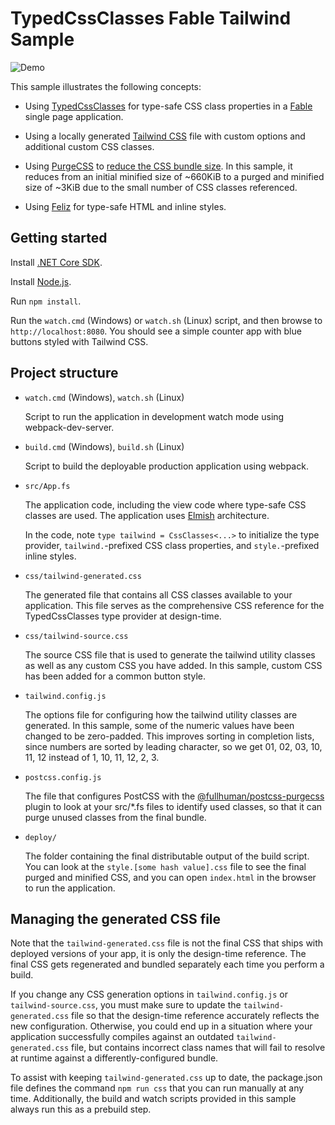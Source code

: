 # TypedCssClasses Fable Tailwind Sample

![Demo](demo.gif)

This sample illustrates the following concepts:

* Using [TypedCssClasses](https://github.com/zanaptak/TypedCssClasses) for type-safe CSS class properties in a [Fable](https://fable.io/) single page application.

* Using a locally generated [Tailwind CSS](https://tailwindcss.com/) file with custom options and additional custom CSS classes.

* Using [PurgeCSS](https://www.purgecss.com/) to [reduce the CSS bundle size](https://tailwindcss.com/docs/controlling-file-size). In this sample, it reduces from an initial minified size of ~660KiB to a purged and minified size of ~3KiB due to the small number of CSS classes referenced.

* Using [Feliz](https://github.com/Zaid-Ajaj/Feliz/) for type-safe HTML and inline styles.

## Getting started

Install [.NET Core SDK](https://dotnet.microsoft.com/download).

Install [Node.js](https://nodejs.org/).

Run `npm install`.

Run the `watch.cmd` (Windows) or `watch.sh` (Linux) script, and then browse to `http://localhost:8080`. You should see a simple counter app with blue buttons styled with Tailwind CSS.

## Project structure

* `watch.cmd` (Windows), `watch.sh` (Linux)

  Script to run the application in development watch mode using webpack-dev-server.

* `build.cmd` (Windows), `build.sh` (Linux)

  Script to build the deployable production application using webpack.

* `src/App.fs`

  The application code, including the view code where type-safe CSS classes are used. The application uses [Elmish](https://elmish.github.io/elmish/) architecture.

  In the code, note `type tailwind = CssClasses<...>` to initialize the type provider, `tailwind.`-prefixed CSS class properties, and `style.`-prefixed inline styles.

* `css/tailwind-generated.css`

  The generated file that contains all CSS classes available to your application. This file serves as the comprehensive CSS reference for the TypedCssClasses type provider at design-time.

* `css/tailwind-source.css`

  The source CSS file that is used to generate the tailwind utility classes as well as any custom CSS you have added. In this sample, custom CSS has been added for a common button style.

* `tailwind.config.js`

  The options file for configuring how the tailwind utility classes are generated. In this sample, some of the numeric values have been changed to be zero-padded. This improves sorting in completion lists, since numbers are sorted by leading character, so we get 01, 02, 03, 10, 11, 12 instead of 1, 10, 11, 12, 2, 3.

* `postcss.config.js`

  The file that configures PostCSS with the [@fullhuman/postcss-purgecss](https://github.com/FullHuman/postcss-purgecss) plugin to look at your src/*.fs files to identify used classes, so that it can purge unused classes from the final bundle.

* `deploy/`

  The folder containing the final distributable output of the build script. You can look at the `style.[some hash value].css` file to see the final purged and minified CSS, and you can open `index.html` in the browser to run the application.

## Managing the generated CSS file

Note that the `tailwind-generated.css` file is not the final CSS that ships with deployed versions of your app, it is only the design-time reference. The final CSS gets regenerated and bundled separately each time you perform a build.

If you change any CSS generation options in `tailwind.config.js` or `tailwind-source.css`, you must make sure to update the `tailwind-generated.css` file so that the design-time reference accurately reflects the new configuration. Otherwise, you could end up in a situation where your application successfully compiles against an outdated `tailwind-generated.css` file, but contains incorrect class names that will fail to resolve at runtime against a differently-configured bundle.

To assist with keeping `tailwind-generated.css` up to date, the package.json file defines the command `npm run css` that you can run manually at any time. Additionally, the build and watch scripts provided in this sample always run this as a prebuild step.
